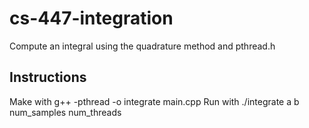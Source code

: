 # cs-447-integration
Compute an integral using the quadrature method and pthread.h

## Instructions
Make with g++ -pthread -o integrate main.cpp
Run with ./integrate a b num_samples num_threads

